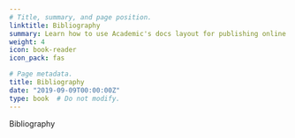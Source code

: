 ```yaml
---
# Title, summary, and page position.
linktitle: Bibliography
summary: Learn how to use Academic's docs layout for publishing online courses, software documentation, and tutorials.
weight: 4
icon: book-reader
icon_pack: fas

# Page metadata.
title: Bibliography
date: "2019-09-09T00:00:00Z"
type: book  # Do not modify.
---
```


Bibliography

